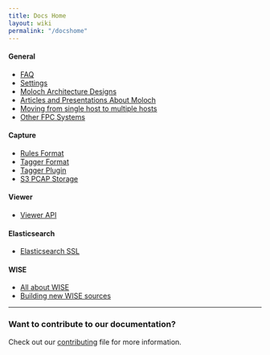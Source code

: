 ```yaml
---
title: Docs Home
layout: wiki
permalink: "/docshome"
---
```


<div class="full-height-and-width-container with-footer p-3" markdown="1">

#### General

- [FAQ](faq)
- [Settings](settings)
- [Moloch Architecture Designs](architecture)
- [Articles and Presentations About Moloch](articles)
- [Moving from single host to multiple hosts](multihost)
- [Other FPC Systems](otherfpc)

#### Capture
- [Rules Format](rulesformat)
- [Tagger Format](taggerformat)
- [Tagger Plugin](tagger)
- [S3 PCAP Storage](s3)

#### Viewer
- [Viewer API](api)

#### Elasticsearch
- [Elasticsearch SSL](esssl)

#### WISE
- [All about WISE](wise)
- [Building new WISE sources](wisesources)

---

### Want to contribute to our documentation?

Check out our [contributing](https://github.com/aol/molochweb/blob/master/CONTRIBUTING.md) file for more information.

</div>
